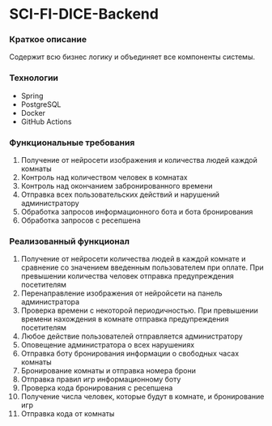 # SCI-FI-DICE-Backend
### Краткое описание
Содержит всю бизнес логику и объединяет все компоненты системы.
### Технологии
* Spring
* PostgreSQL
* Docker
* GitHub Actions
### Функциональные требования
1. Получение от нейросети изображения и количества людей каждой комнаты
2. Контроль над количеством человек в комнатах
3. Контроль над окончанием забронированного времени
4. Отправка всех пользовательских действий и нарушений администратору
5. Обработка запросов информационного бота и бота бронирования
6. Обработка запросов с ресепшена
### Реализованный функционал
1. Получение от нейросети количества людей в каждой комнате и сравнение со значением введенным пользователем при оплате. При превышении количества человек отправка предупреждения посетителям
2. Перенаправление изображения от нейройсети на панель администратора
3. Проверка времени с некоторой периодичностью. При превышении времени нахождения в комнате отправка предупреждения посетителям
4. Любое действие пользователей отправляется администратору
5. Оповещение администратора о всех нарушениях
6. Отправка боту бронирования информации о свободных часах комнаты
7. Бронирование комнаты и отправка номера брони
8. Отправка правил игр информационному боту
9. Проверка кода бронирования с ресепшена
10. Получение числа человек, которые будут в комнате, и бронирование игр
11. Отправка кода от комнаты

